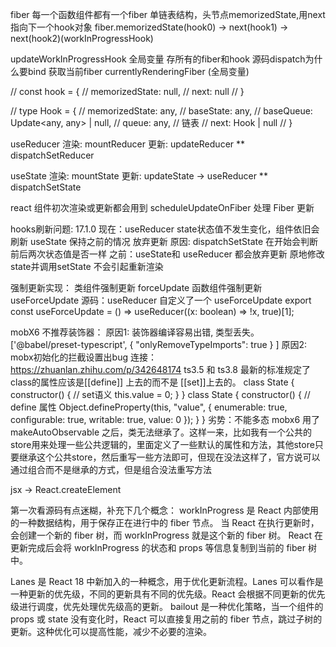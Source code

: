 fiber 
    每一个函数组件都有一个fiber
    单链表结构，头节点memorizedState,用next指向下一个hook对象
    fiber.memorizedState(hook0) -> next(hook1) -> next(hook2)(workInProgressHook)

updateWorkInProgressHook 全局变量 存所有的fiber和hook
源码dispatch为什么要bind 
获取当前fiber currentlyRenderingFiber (全局变量)

// const hook = {
//     memorizedState: null,
//     next: null
// }

// type Hook = {
//     memorizedState: any,
//     baseState: any,
//     baseQueue: Update<any, any> | null,
//     queue: any, // 链表
//     next: Hook | null
// }

useReducer
渲染: mountReducer
更新: updateReducer
** dispatchSetReducer

useState
渲染: mountState
更新: updateState -> useReducer
** dispatchSetState

react 组件初次渲染或更新都会用到
scheduleUpdateOnFiber 处理 Fiber 更新

hooks刷新问题: 17.1.0
现在：useReducer state状态值不发生变化，组件依旧会刷新
     useState 保持之前的情况 放弃更新
     原因: dispatchSetState 在开始会判断前后两次状态值是否一样
之前：useState和 useReducer 都会放弃更新
     原地修改state并调用setState 不会引起重新渲染
     
强制更新实现：
类组件强制更新 forceUpdate
函数组件强制更新 useForceUpdate
源码：useReducer 自定义了一个 useForceUpdate
export const useForceUpdate = () => useReducer((x: boolean) => !x, true)[1];

mobX6 不推荐装饰器：
     原因1: 装饰器编译容易出错, 类型丢失。
     ['@babel/preset-typescript',
          { "onlyRemoveTypeImports": true }
     ]
     原因2: mobx初始化的拦截设置出bug
     连接：https://zhuanlan.zhihu.com/p/342648174
     ts3.5 和 ts3.8 最新的标准规定了class的属性应该是[[define]] 上去的而不是 [[set]]上去的。
     class State {
          constructor() {
               // set语义
               this.value = 0;
          }
     }
     class State {
          constructor() {
               // define 属性
               Object.defineProperty(this, "value", {
                    enumerable: true,
                    configurable: true,
                    writable: true,
                    value: 0
               });
          }
     }
     劣势：不能多态 
     mobx6 用了makeAutoObservable 之后，类无法继承了。这样一来，比如我有一个公共的store用来处理一些公共逻辑的，里面定义了一些默认的属性和方法，其他store只要继承这个公共store，然后重写一些方法即可，但现在没法这样了，官方说可以通过组合而不是继承的方式，但是组合没法重写方法

jsx -> React.createElement

第一次看源码有点迷糊，补充下几个概念：
workInProgress 是 React 内部使用的一种数据结构，用于保存正在进行中的 fiber 节点。
当 React 在执行更新时，会创建一个新的 fiber 树，而 workInProgress 就是这个新的 fiber 树。
React 在更新完成后会将 workInProgress 的状态和 props 等信息复制到当前的 fiber 树中。

Lanes 是 React 18 中新加入的一种概念，用于优化更新流程。Lanes 可以看作是一种更新的优先级，不同的更新具有不同的优先级。React 会根据不同更新的优先级进行调度，优先处理优先级高的更新。
bailout 是一种优化策略，当一个组件的 props 或 state 没有变化时，React 可以直接复用之前的 fiber 节点，跳过子树的更新。这种优化可以提高性能，减少不必要的渲染。